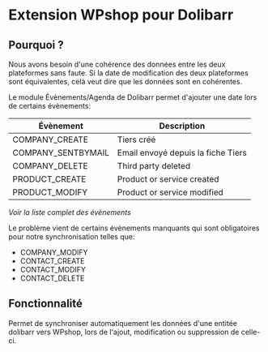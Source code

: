 # Extension WPshop pour Dolibarr

## Pourquoi ?

Nous avons besoin d'une cohérence des données entre les deux plateformes sans faute. 
Si la date de modification des deux plateformes sont équivalentes, celà veut dire que les données sont en cohérentes.

Le module Évènements/Agenda de Dolibarr permet d'ajouter une date lors de certains évènements:

| Évènement          | Description                         |
| ------------------ | ----------------------------------- |
| COMPANY_CREATE     | Tiers créé                          |
| COMPANY_SENTBYMAIL | Email envoyé depuis la fiche Tiers  |
| COMPANY_DELETE     | Third party deleted                 |
| PRODUCT_CREATE     | Product or service created          |
| PRODUCT_MODIFY     | Product or service modified         |

*Voir la liste complet des évènements*

Le problème vient de certains évènements manquants qui sont obligatoires pour notre synchronisation telles que:

- COMPANY_MODIFY
- CONTACT_CREATE
- CONTACT_MODIFY
- CONTACT_DELETE

## Fonctionnalité

Permet de synchroniser automatiquement les données d'une entitée dolibarr vers WPshop, lors de l'ajout, modification ou suppression de celle-ci.
